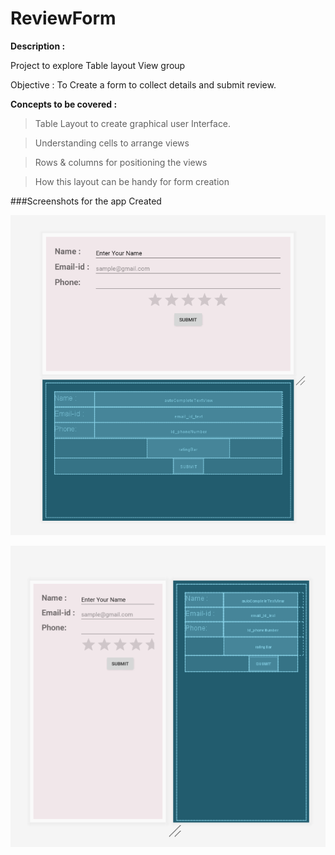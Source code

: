 # ReviewForm

**Description :** 

Project to explore Table layout View group

Objective : To Create a form to collect details and submit review.

**Concepts to be covered :**

>Table Layout to create graphical user Interface.

>Understanding cells to arrange views

>Rows & columns for positioning the views 

>How this layout can be handy for form creation


###Screenshots for the app Created  

![alt text](output/linear_layout.PNG)

![alt text](output/potrait_layout.PNG)


